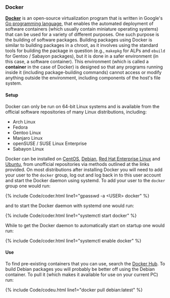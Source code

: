 ### Docker
[**Docker**](https://www.docker.com/) is an open-source virtualization program that is written in Google's [Go programming language](https://en.wikipedia.org/wiki/Go_(programming_language)), that enables the automated deployment of software containers (which usually contain miniature operating systems) that can be used for a variety of different purposes. One such purpose is the building of software packages. Building packages using Docker is similar to building packages in a chroot, as it involves using the standard tools for building the package in question (e.g., `makepkg` for ALPs and `ebuild` for Gentoo / Sabayon packages), but it is done in a safer environment (in this case, a software container). This environment (which is called a **container** in the case of Docker) is designed so that any programs running inside it (including package-building commands) cannot access or modify anything outside the environment, including components of the host's file system.

#### Setup
Docker can only be run on 64-bit Linux systems and is available from the official software repositories of many Linux distributions, including:

* Arch Linux
* Fedora
* Gentoo Linux
* Manjaro Linux
* openSUSE / SUSE Linux Enterprise
* Sabayon Linux

Docker can be installed on [CentOS](https://docs.docker.com/engine/installation/linux/centos/), [Debian](https://docs.docker.com/engine/installation/linux/debian/), [Red Hat Enterprise Linux](https://docs.docker.com/engine/installation/linux/rhel/) and [Ubuntu](https://docs.docker.com/engine/installation/linux/ubuntulinux/), from unofficial repositories via methods outlined at the links provided. On most distributions after installing Docker you will need to add your user to the `docker` group, log out and log back in to this user account and start the Docker daemon using systemd. To add your user to the `docker` group one would run:

{% include Code/coder.html line1="gpasswd -a &lt;USER&gt; docker" %}

and to start the Docker daemon with systemd one would run:

{% include Code/coder.html line1="systemctl start docker" %}

While to get the Docker daemon to automatically start on startup one would run:

{% include Code/coder.html line1="systemctl enable docker" %}

#### Use
To find pre-existing containers that you can use, search the [Docker Hub](https://hub.docker.com/). To build Debian packages you will probably be better off using the Debian container. To pull it (which makes it available for use on your current PC) run:

{% include Code/codeu.html line1="docker pull debian:latest" %}
